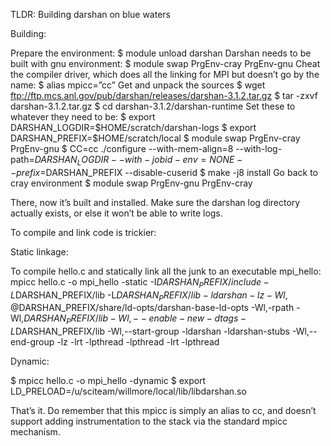 TLDR:  Building darshan on blue waters

Building:

Prepare the environment:
$ module unload darshan
Darshan needs to be built with gnu environment:
$ module swap PrgEnv-cray PrgEnv-gnu
Cheat the compiler driver, which does all the linking for MPI but doesn’t go by the name:
$ alias mpicc=”cc”
Get and unpack the sources
$ wget ftp://ftp.mcs.anl.gov/pub/darshan/releases/darshan-3.1.2.tar.gz
$ tar -zxvf darshan-3.1.2.tar.gz
$ cd darshan-3.1.2/darshan-runtime
Set these to whatever they need to be:
$ export DARSHAN_LOGDIR=$HOME/scratch/darshan-logs
$ export DARSHAN_PREFIX=$HOME/scratch/local
$ module swap PrgEnv-cray PrgEnv-gnu
$ CC=cc ./configure --with-mem-align=8 --with-log-path=$DARSHAN_LOGDIR --with-jobid-env=NONE --prefix=$DARSHAN_PREFIX --disable-cuserid 
$ make -j8 install
Go back to cray environment
$ module swap PrgEnv-gnu PrgEnv-cray

There, now it’s built and installed. Make sure the darshan log directory actually exists, or else it won’t be able to write logs. 

To compile and link code is trickier:

Static linkage:

To compile hello.c and statically link all the junk to an executable mpi_hello:
mpicc hello.c -o mpi_hello -static -I$DARSHAN_PREFIX/include -L$DARSHAN_PREFIX/lib -L$DARSHAN_PREFIX/lib -ldarshan -lz -Wl,@$DARSHAN_PREFIX/share/ld-opts/darshan-base-ld-opts -Wl,-rpath -Wl,$DARSHAN_PREFIX/lib -Wl,--enable-new-dtags -L$DARSHAN_PREFIX/lib -Wl,--start-group -ldarshan -ldarshan-stubs -Wl,--end-group -lz -lrt -lpthread -lpthread -lrt -lpthread

Dynamic:

$ mpicc hello.c -o mpi_hello -dynamic
$ export LD_PRELOAD=/u/sciteam/willmore/local/lib/libdarshan.so 

That’s it. Do remember that this mpicc is simply an alias to cc, and doesn’t support adding instrumentation to the stack via the standard mpicc mechanism.
